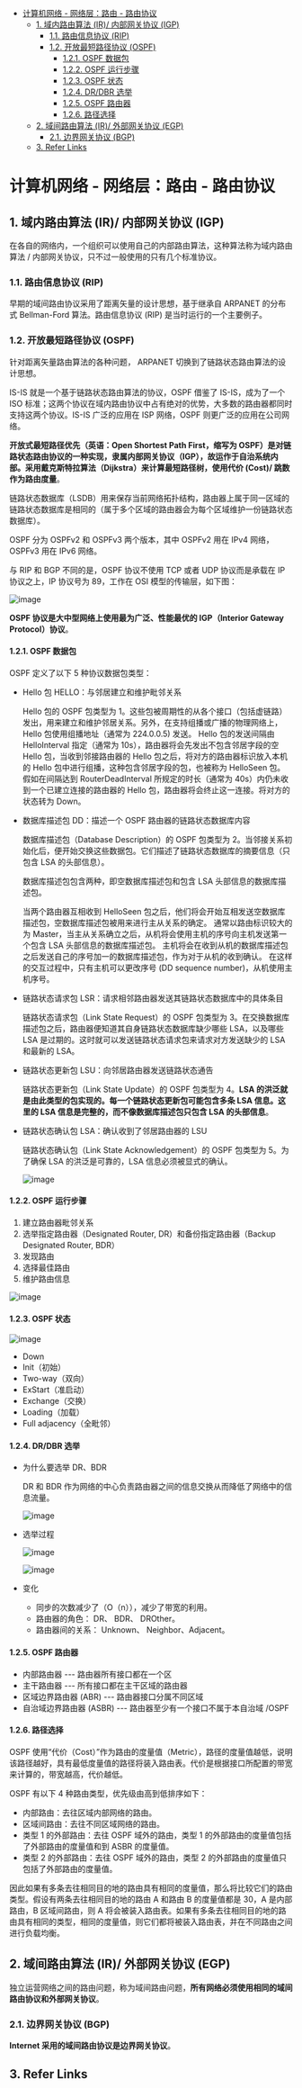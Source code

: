 - [计算机网络 - 网络层：路由 - 路由协议](#计算机网络---网络层路由---路由协议)
  - [1. 域内路由算法 (IR)/ 内部网关协议 (IGP)](#1-域内路由算法-ir-内部网关协议-igp)
    - [1.1. 路由信息协议 (RIP)](#11-路由信息协议-rip)
    - [1.2. 开放最短路径协议 (OSPF)](#12-开放最短路径协议-ospf)
      - [1.2.1. OSPF 数据包](#121-ospf-数据包)
      - [1.2.2. OSPF 运行步骤](#122-ospf-运行步骤)
      - [1.2.3. OSPF 状态](#123-ospf-状态)
      - [1.2.4. DR/DBR 选举](#124-drdbr-选举)
      - [1.2.5. OSPF 路由器](#125-ospf-路由器)
      - [1.2.6. 路径选择](#126-路径选择)
  - [2. 域间路由算法 (IR)/ 外部网关协议 (EGP)](#2-域间路由算法-ir-外部网关协议-egp)
    - [2.1. 边界网关协议 (BGP)](#21-边界网关协议-bgp)
  - [3. Refer Links](#3-refer-links)

# 计算机网络 - 网络层：路由 - 路由协议

## 1. 域内路由算法 (IR)/ 内部网关协议 (IGP)

在各自的网络内，一个组织可以使用自己的内部路由算法，这种算法称为域内路由算法 / 内部网关协议，只不过一般使用的只有几个标准协议。

### 1.1. 路由信息协议 (RIP)

早期的域间路由协议采用了距离矢量的设计思想，基于继承自 ARPANET 的分布式 Bellman-Ford 算法。路由信息协议 (RIP) 是当时运行的一个主要例子。 

### 1.2. 开放最短路径协议 (OSPF)

针对距离矢量路由算法的各种问题， ARPANET 切换到了链路状态路由算法的设计思想。

IS-IS 就是一个基于链路状态路由算法的协议，OSPF 借鉴了 IS-IS，成为了一个 ISO 标准；这两个协议在域内路由协议中占有绝对的优势，大多数的路由器都同时支持这两个协议。IS-IS 广泛的应用在 ISP 网络，OSPF 则更广泛的应用在公司网络。

**开放式最短路径优先（英语：Open Shortest Path First，缩写为 OSPF）是对链路状态路由协议的一种实现，隶属内部网关协议（IGP），故运作于自治系统内部。采用戴克斯特拉算法（Dijkstra）来计算最短路径树，使用代价 (Cost)/ 跳数作为路由度量**。

链路状态数据库（LSDB）用来保存当前网络拓扑结构，路由器上属于同一区域的链路状态数据库是相同的（属于多个区域的路由器会为每个区域维护一份链路状态数据库）。

OSPF 分为 OSPFv2 和 OSPFv3 两个版本，其中 OSPFv2 用在 IPv4 网络，OSPFv3 用在 IPv6 网络。

与 RIP 和 BGP 不同的是，OSPF 协议不使用 TCP 或者 UDP 协议而是承载在 IP 协议之上，IP 协议号为 89，工作在 OSI 模型的传输层，如下图：

![image](http://img.cdn.firejq.com/jpg/2018/6/11/f372341370ee2af9ad4ff1725a74234d.jpg)

**OSPF 协议是大中型网络上使用最为广泛、性能最优的 IGP（Interior Gateway Protocol）协议**。

#### 1.2.1. OSPF 数据包

OSPF 定义了以下 5 种协议数据包类型：
- Hello 包 HELLO：与邻居建立和维护毗邻关系

  Hello 包的 OSPF 包类型为 1。这些包被周期性的从各个接口（包括虚链路）发出，用来建立和维护邻居关系。另外，在支持组播或广播的物理网络上，Hello 包使用组播地址（通常为 224.0.0.5) 发送。 Hello 包的发送间隔由 HelloInterval 指定（通常为 10s），路由器将会先发出不包含邻居字段的空 Hello 包，当收到邻接路由器的 Hello 包之后，将对方的路由器标识放入本机的 Hello 包中进行组播，这种包含邻居字段的包，也被称为 HelloSeen 包。假如在间隔达到 RouterDeadInterval 所规定的时长（通常为 40s）内仍未收到一个已建立连接的路由器的 Hello 包，路由器将会终止这一连接。将对方的状态转为 Down。

- 数据库描述包 DD：描述一个 OSPF 路由器的链路状态数据库内容

  数据库描述包（Database Description）的 OSPF 包类型为 2。当邻接关系初始化后，便开始交换这些数据包。它们描述了链路状态数据库的摘要信息（只包含 LSA 的头部信息）。

  数据库描述包包含两种，即空数据库描述包和包含 LSA 头部信息的数据库描述包。

  当两个路由器互相收到 HelloSeen 包之后，他们将会开始互相发送空数据库描述包，空数据库描述包被用来进行主从关系的确定。 通常以路由标识较大的为 Master，当主从关系确立之后，从机将会使用主机的序号向主机发送第一个包含 LSA 头部信息的数据库描述包。 主机将会在收到从机的数据库描述包之后发送自己的序号加一的数据库描述包，作为对于从机的收到确认。 在这样的交互过程中，只有主机可以更改序号 (DD sequence number)，从机使用主机序号。

- 链路状态请求包 LSR：请求相邻路由器发送其链路状态数据库中的具体条目

  链路状态请求包（Link State Request）的 OSPF 包类型为 3。在交换数据库描述包之后，路由器便知道其自身链路状态数据库缺少哪些 LSA，以及哪些 LSA 是过期的。这时就可以发送链路状态请求包来请求对方发送缺少的 LSA 和最新的 LSA。

- 链路状态更新包 LSU：向邻居路由器发送链路状态通告

  链路状态更新包（Link State Update）的 OSPF 包类型为 4。**LSA 的洪泛就是由此类型的包实现的。每一个链路状态更新包可能包含多条 LSA 信息。这里的 LSA 信息是完整的，而不像数据库描述包只包含 LSA 的头部信息**。

- 链路状态确认包 LSA：确认收到了邻居路由器的 LSU

  链路状态确认包（Link State Acknowledgement）的 OSPF 包类型为 5。为了确保 LSA 的洪泛是可靠的，LSA 信息必须被显式的确认。

  ![image](http://img.cdn.firejq.com/jpg/2018/6/11/6c2347a98e8d78d2fa8077a421bf2fb0.jpg)

#### 1.2.2. OSPF 运行步骤

1. 建立路由器毗邻关系
1. 选举指定路由器（Designated Router, DR）和备份指定路由器（Backup Designated Router, BDR）
1. 发现路由
1. 选择最佳路由
1. 维护路由信息

![image](http://img.cdn.firejq.com/jpg/2018/6/11/574ecf8209702b69fc2012db81f590cd.jpg)

#### 1.2.3. OSPF 状态

![image](http://img.cdn.firejq.com/jpg/2018/6/11/520535e06a19964a58c083b2efb1a5e8.jpg)

- Down
- Init（初始）
- Two-way（双向）
- ExStart（准启动）
- Exchange（交换）
- Loading（加载）
- Full adjacency（全毗邻）

#### 1.2.4. DR/DBR 选举

- 为什么要选举 DR、BDR
  
  DR 和 BDR 作为网络的中心负责路由器之间的信息交换从而降低了网络中的信息流量。

  ![image](http://img.cdn.firejq.com/jpg/2018/6/11/b3e6e5968e41300321bd33ba93a81b4c.jpg)

- 选举过程

  ![image](http://img.cdn.firejq.com/jpg/2018/6/11/eb2e70590c84de3c8f7df8930d6f4f55.jpg)

  ![image](http://img.cdn.firejq.com/jpg/2018/6/11/e67fea749119d3de61bd5b52c3e6ee6a.jpg)

- 变化
  - 同步的次数减少了（O（n）），减少了带宽的利用。
  - 路由器的角色： DR、 BDR、 DROther。
  - 路由器间的关系： Unknown、 Neighbor、Adjacent。

#### 1.2.5. OSPF 路由器

- 内部路由器 --- 路由器所有接口都在一个区
- 主干路由器 --- 所有接口都在主干区域的路由器
- 区域边界路由器 (ABR) --- 路由器接口分属不同区域
- 自治域边界路由器 (ASBR) --- 路由器至少有一个接口不属于本自治域 /OSPF

#### 1.2.6. 路径选择

OSPF 使用“代价（Cost）”作为路由的度量值（Metric），路径的度量值越低，说明该路径越好，具有最低度量值的路径将装入路由表。代价是根据接口所配置的带宽来计算的，带宽越高，代价越低。

OSPF 有以下 4 种路由类型，优先级由高到低排序如下：
- 内部路由：去往区域内部网络的路由。
- 区域间路由：去往不同区域网络的路由。
- 类型 1 的外部路由：去往 OSPF 域外的路由，类型 1 的外部路由的度量值包括了外部路由的度量值和到 ASBR 的度量值。
- 类型 2 的外部路由：去往 OSPF 域外的路由，类型 2 的外部路由的度量值只包括了外部路由的度量值。

因此如果有多条去往相同目的地的路由具有相同的度量值，那么将比较它们的路由类型。假设有两条去往相同目的地的路由 A 和路由 B 的度量值都是 30，A 是内部路由，B 区域间路由，则 A 将会被装入路由表。如果有多条去往相同目的地的路由具有相同的类型，相同的度量值，则它们都将被装入路由表，并在不同路由之间进行负载均衡。

## 2. 域间路由算法 (IR)/ 外部网关协议 (EGP)

独立运营网络之间的路由问题，称为域间路由问题，**所有网络必须使用相同的域间路由协议和外部网关协议**。

### 2.1. 边界网关协议 (BGP)

**Internet 采用的域间路由协议是边界网关协议**。

<!-- todo: 课本 P369 -->

## 3. Refer Links